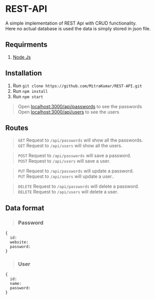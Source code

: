 # REST-API
A simple implementation of REST Api with CRUD functionality.\
Here no actual database is used the data is simply stored in json file.

## Requirments
1) [Node Js](https://nodejs.org/en/)

## Installation
1) Run `git clone https://github.com/MitraKumar/REST-API.git`
2) Run `npm install`
3) Run `npm start`

> Open [localhost:3000/api/passwords](http://localhost:3000/api/passwords) to see the passwords\
> Open [localhost:3000/api/users](http://localhost:3000/api/users) to see the users

## Routes

> `GET` Request to `/api/passwords` will show all the passwords.\
> `GET` Request to `/api/users` will show all the users.

> `POST` Request to `/api/passwords` will save a password.\
> `POST` Request to `/api/users` will save a user.

> `PUT` Request to `/api/passwords` will update a password.\
> `PUT` Request to `/api/users` will update a user..

> `DELETE` Request to `/api/passwords` will delete a password.\
> `DELETE` Request to `/api/users` will delete a user.

## Data format

> ### Password
```
{
  id: 
  website:
  password:
}
```

> ### User
```
{
  id:
  name:
  password:
}
```
